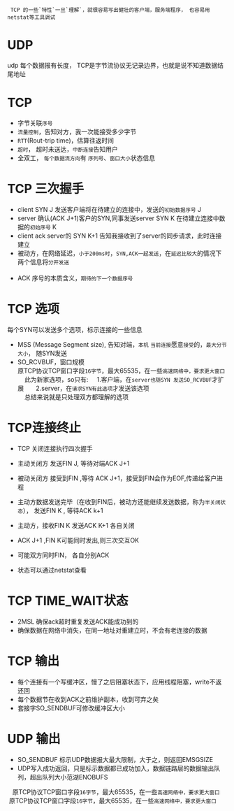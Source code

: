 
     TCP 的一些`特性`一旦`理解`，就很容易写出健壮的客户端，服务端程序， 也容易用netstat等工具调试
    
 UDP
 ===
 udp 每个数据报有长度， TCP是字节流协议无记录边界，也就是说不知道数据结尾地址
    
 TCP
 ===
* 字节关联`序号`
* `流量控制`，告知对方，我一次能接受多少字节
* `RTT`(Rout-trip time)，估算往返时间
* `超时`， 超时未送达，`中断连接`告知用户
* 全双工， `每个数据流方向`有 `序列号`、`窗口大小`状态信息
    
 TCP 三次握手
 ===========
* client SYN J 发送客户端将在待建立的连接中，发送的`初始数据序号` J
* server 确认(ACK J+1)客户的SYN,同事发送server SYN K 在待建立连接中数据的`初始序号` K
* client ack server的 SYN K+1 告知我接收到了server的同步请求，此时连接建立
* 被动方，在网络延迟，`小于200ms时`，`SYN,ACK一起发送`，在`延迟比较大`的情况下两个信息将`分开发送`  
  
* ACK 序号的本质含义，`期待的下一个数据序号`
 
 TCP 选项
 ========
 每个SYN可以发送多个选项，标示连接的一些信息
 * MSS (Message Segment size), 告知对端，`本机` `当前连接`愿意`接受`的，`最大分节大小`， 随SYN发送
 * SO_RCVBUF，窗口规模  
    原TCP协议TCP窗口字段`16字节`，最大65535，在一些`高速网络中，要求更大窗口`   
    此为新家选项，so只有: 
    1.客户端，在`server也随SYN 发送SO_RCVBUF`才扩展   
    2.server，在`请求SYN有此选项`才发送该选项  
    总结来说就是只处理双方都理解的选项  
 
 TCP连接终止
 ==============
 * TCP 关闭连接执行四次握手  
 
 * 主动关闭方 发送FIN J, 等待对端ACK J+1
 * 被动关闭方 接受到FIN ,等待 ACK J+1，接受到FIN会作为EOF,传递给客户进程
 * 主动方数据发送完毕（在收到FIN后，被动方还能继续发送数据，称为`半关闭状态`）， 发送FIN K , 等待ACK k+1
 * 主动方，接收FIN K 发送ACK K+1 各自关闭  
 
 * ACK J+1 ,FIN K可能同时发出,则三次交互OK
 * 可能双方同时FIN， 各自分别ACK
 
 * 状态可以通过netstat查看
 
 TCP TIME_WAIT状态
 =================
 
 * 2MSL 确保ack超时重复发送ACK能成功到的
 * 确保数据在网络中消失，在同一地址对重建立时，不会有老连接的数据
 
 TCP 输出
 ========
 * 每个连接有一个写缓冲区，慢了之后阻塞状态下，应用线程阻塞，write不返还回
 * 每个数据节在收到ACK之前维护副本，收到可弃之矣
 * 套接字SO_SENDBUF可修改缓冲区大小
 
 UDP 输出
 ========
 * SO_SENDBUF 标示UDP数据报大最大限制，大于之，则返回EMSGSIZE
 * UDP写入成功返回，只是标示数据都已成功加入，数据链路层的数据输出队列，超出队列大小范湖ENOBUFS

    原TCP协议TCP窗口字段`16字节`，最大65535，在一些`高速网络中，要求更大窗口`   
    原TCP协议TCP窗口字段`16字节`，最大65535，在一些`高速网络中，要求更大窗口`   
